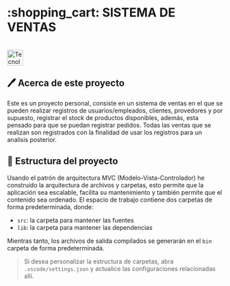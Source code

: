 <h1 align="left"> :shopping_cart: SISTEMA DE VENTAS </h1>

<br><img align="left" src="https://skillicons.dev/icons?i=vscode,java,mysql,github,git" height="37" alt="Tecnologias"><br><br>

## :pen: Acerca de este proyecto

Este es un proyecto personal, consiste en un sistema de ventas en el que se pueden realizar registros de usuarios/empleados, clientes, provedores y por supuesto, registrar el stock de productos disponibles, además, esta pensado para que se puedan registrar pedidos. Todas las ventas que se realizan son registrados con la finalidad de usar los registros para un analisis posterior.

## :hammer: Estructura del proyecto

Usando el patrón de arquitectura MVC (Modelo-Vista-Controlador) he construido la arquitectura de archivos y carpetas, esto permite que la aplicación sea escalable, facilita su mantenimiento y también permite que el contenido sea ordenado. El espacio de trabajo contiene dos carpetas de forma predeterminada, donde:

- `src`: la carpeta para mantener las fuentes
- `lib`: la carpeta para mantener las dependencias

Mientras tanto, los archivos de salida compilados se generarán en el `bin` carpeta de forma predeterminada.

> Si desea personalizar la estructura de carpetas, abra `.vscode/settings.json` y actualice las configuraciones relacionadas allí.

